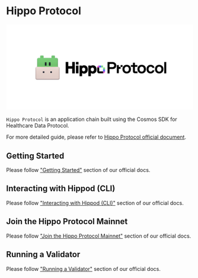 # Hippo Protocol

<img src="./logo/hippo-protocol.jpg" />

`Hippo Protocol` is an application chain built using the Cosmos SDK for Healthcare Data Protocol.

For more detailed guide, please refer to [Hippo Protocol official document](https://docs.hippoprotocol.ai/).

## Getting Started

Please follow ["Getting Started"](https://docs.hippoprotocol.ai/main/getting-started) section of our official docs.

## Interacting with Hippod (CLI)

Please follow ["Interacting with Hippod (CLI)"](https://docs.hippoprotocol.ai/main/hub-tutorials/hippod) section of our official docs.

## Join the Hippo Protocol Mainnet

Please follow ["Join the Hippo Protocol Mainnet"](https://docs.hippoprotocol.ai/main/hub-tutorials/join-mainnet) section of our official docs.

## Running a Validator

Please follow ["Running a Validator"](https://docs.hippoprotocol.ai/main/validators/validator-setup) section of our official docs.
